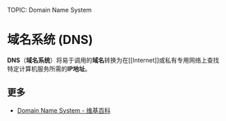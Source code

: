 TOPIC: Domain Name System

# 域名系统 (DNS)

**DNS**（**域名系统**）将易于调用的**域名**转换为在[[Internet]]或私有专用网络上查找特定计算机服务所需的**IP地址**。

## 更多

- [Domain Name System - 维基百科](https://en.wikipedia.org/wiki/Domain_Name_System)
